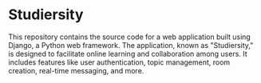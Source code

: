 # Studiersity
This repository contains the source code for a web application built using Django, a Python web framework. The application, known as "Studiersity," is designed to facilitate online learning and collaboration among users. It includes features like user authentication, topic management, room creation, real-time messaging, and more.
